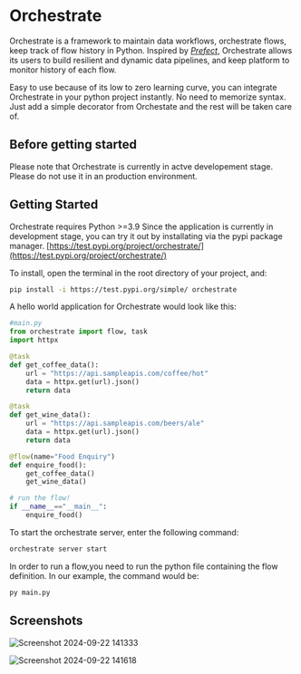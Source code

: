 # Orchestrate

Orchestrate is a framework to maintain data workflows, orchestrate flows, keep track of flow history in Python. Inspired by *[Prefect](https://www.prefect.io/ "Prefect")*,  Orchestrate allows its users to build resilient and dynamic data pipelines,  and keep platform to monitor history of each flow.

Easy to use because of its low to zero learning curve, you can integrate Orchestrate in your python project instantly. No need to memorize syntax. Just add a simple decorator from Orchestate and the rest will be taken care of.

## Before getting started
Please note that Orchestrate is currently in actve developement stage.  Please do not use it in an production environment.

## Getting Started
Orchestrate requires Python >=3.9  Since the application is currently in development stage, you can try it out by installating via the pypi package manager. 
[https://test.pypi.org/project/orchestrate/](https://test.pypi.org/project/orchestrate/)

To install, open the terminal in the root directory of your project, and:
```bash
pip install -i https://test.pypi.org/simple/ orchestrate
```

A hello world application for Orchestrate would look like this:
```python
#main.py
from orchestrate import flow, task
import httpx

@task
def get_coffee_data():
    url = "https://api.sampleapis.com/coffee/hot"
    data = httpx.get(url).json()
    return data

@task
def get_wine_data():
    url = "https://api.sampleapis.com/beers/ale"
    data = httpx.get(url).json()
    return data

@flow(name="Food Enquiry")
def enquire_food():
    get_coffee_data()
    get_wine_data()

# run the flow!
if __name__=="__main__":
    enquire_food()
```

To start the orchestrate server, enter the following command:
```bash
orchestrate server start
```

In order to run a flow,you need to run the python file containing the flow definition. In our example, the command would be:
```bash
py main.py
```


## Screenshots
![Screenshot 2024-09-22 141333](https://github.com/user-attachments/assets/e0f7f664-839b-41e1-b08e-b86843953a0f)

![Screenshot 2024-09-22 141618](https://github.com/user-attachments/assets/cd67d7d4-75b9-4881-8610-ab0f90b8e2a2)


